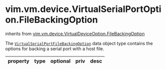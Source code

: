 vim.vm.device.VirtualSerialPortOption.FileBackingOption
=======================================================
inherits from [vim.vm.device.VirtualDeviceOption.FileBackingOption](docs/vim.vm.device.VirtualDeviceOption.FileBackingOption.md)


The <code><a href="vim.vm.device.VirtualSerialPortOption.FileBackingOption.md">VirtualSerialPortFileBackingOption</a></code> data object type   contains the options for backing a serial port with a host file.

| property | type | optional | priv | desc |
|:---------|:-----|:---------|:-----|:-----|



